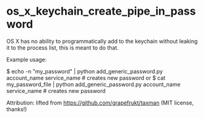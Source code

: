 # os_x_keychain_create_pipe_in_password

OS X has no ability to programmatically add to the keychain without leaking it to the process list, this is meant to do that.

Example usage:

$ echo -n "my_password" | python add_generic_password.py account_name service_name # creates new password
or
$ cat my_password_file | python add_generic_password.py account_name service_name # creates new password


Attribution:
  lifted from https://github.com/grapefrukt/taxman (MIT license, thanks!)

